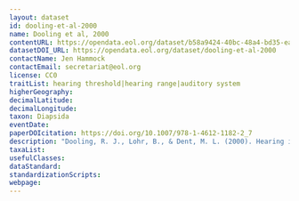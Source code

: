 ```yaml
---
layout: dataset
id: dooling-et-al-2000
name: Dooling et al, 2000
contentURL: https://opendata.eol.org/dataset/b58a9424-40bc-48a4-bd35-ea866570df85/resource/c16ae6bd-1c39-4d22-b91b-3d80bf78ebd2/download/archive.zip
datasetDOI_URL: https://opendata.eol.org/dataset/dooling-et-al-2000
contactName: Jen Hammock
contactEmail: secretariat@eol.org
license: CC0
traitList: hearing threshold|hearing range|auditory system
higherGeography:
decimalLatitude:
decimalLongitude:
taxon: Diapsida
eventDate:
paperDOIcitation: https://doi.org/10.1007/978-1-4612-1182-2_7
description: "Dooling, R. J., Lohr, B., & Dent, M. L. (2000). Hearing in Birds and Reptiles. Comparative Hearing: Birds and Reptiles, 308,Aei359.  https://doi.org/10.1007/978-1-4612-1182-2_7"
taxaList: 
usefulClasses:
dataStandard:
standardizationScripts:
webpage:
---
```


